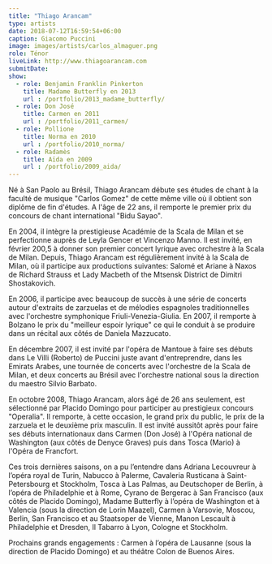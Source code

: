 ```yaml
---
title: "Thiago Arancam"
type: artists
date: 2018-07-12T16:59:54+06:00
caption: Giacomo Puccini
image: images/artists/carlos_almaguer.png
role: Ténor
liveLink: http://www.thiagoarancam.com 
submitDate: 
show:
  - role: Benjamin Franklin Pinkerton
    title: Madame Butterfly en 2013
    url : /portfolio/2013_madame_butterfly/
  - role: Don José
    title: Carmen en 2011
    url : /portfolio/2011_carmen/
  - role: Pollione
    title: Norma en 2010
    url : /portfolio/2010_norma/
  - role: Radamès
    title: Aïda en 2009
    url : /portfolio/2009_aida/
---
```


Né à San Paolo au Brésil, Thiago Arancam débute ses études de chant à la faculté de musique "Carlos Gomez" de cette même ville où il obtient son diplôme de fin d'études. A l'âge de 22 ans, il remporte le premier prix du concours de chant international "Bidu Sayao".

En 2004, il intègre la prestigieuse Académie de la Scala de Milan et se perfectionne auprès de Leyla Gencer et Vincenzo Manno. Il est invité, en février 200,5 à donner son premier concert lyrique avec orchestre à la Scala de Milan. Depuis, Thiago Arancam est régulièrement invité à la Scala de Milan, où il participe aux productions suivantes: Salomé et Ariane à Naxos de Richard Strauss et Lady Macbeth of the Mtsensk District de Dimitri Shostakovich.

En 2006, il participe avec beaucoup de succès à une série de concerts autour d'extraits de zarzuelas et de mélodies espagnoles traditionnelles avec l'orchestre symphonique Friuli-Venezia-Giulia. En 2007, il remporte à Bolzano le prix du "meilleur espoir lyrique" ce qui le conduit à se produire dans un récital aux côtés de Daniela Mazzucato.

En décembre 2007, il est invité par l'opéra de Mantoue à faire ses débuts dans Le Villi (Roberto) de Puccini juste avant d'entreprendre, dans les Emirats Arabes, une tournée de concerts avec l'orchestre de la Scala de Milan, et deux concerts au Brésil avec l'orchestre national sous la direction du maestro Silvio Barbato.

En octobre 2008, Thiago Arancam, alors âgé de 26 ans seulement, est sélectionné par Placido Domingo pour participer au prestigieux concours "Operalia". Il remporte, à cette occasion, le grand prix du public,  le prix de la zarzuela et le deuxième prix masculin. Il est invité aussitôt après pour faire ses débuts internationaux dans Carmen (Don José) à l'Opéra national de Washington (aux côtés de Denyce Graves)  puis dans Tosca (Mario) à l'Opéra de Francfort.

Ces trois dernières saisons, on a pu l’entendre dans Adriana Lecouvreur à l’opéra royal de Turin, Nabucco à Palerme, Cavaleria Rusticana à Saint-Petersbourg et Stockholm, Tosca à Las Palmas, au Deutschoper de Berlin, à l’opéra de Philadelphie et à Rome, Cyrano de Bergerac à San Francisco (aux côtés de Placido Domingo), Madame Butterfly à l’opéra de Washington et à Valencia (sous la direction de Lorin Maazel), Carmen à Varsovie, Moscou, Berlin, San Francisco et au Staatsoper de Vienne, Manon Lescault à Philadelphie et Dresden, Il Tabarro à Lyon, Cologne et Stockholm.

Prochains grands engagements :
Carmen à l’opéra de Lausanne (sous la direction  de Placido Domingo) et au théâtre Colon de Buenos Aires.
